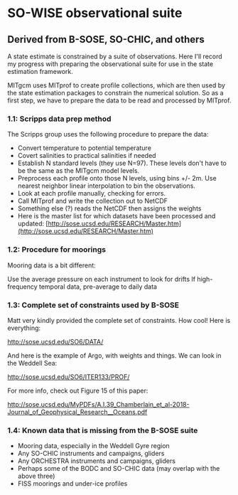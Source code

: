 # SO-WISE observational suite 
## Derived from B-SOSE, SO-CHIC, and others

A state estimate is constrained by a suite of observations. Here I'll record my progress with preparing the observational suite for use in the state estimation framework. 

MITgcm uses MITprof to create profile collections, which are then used by the state estimation packages to constrain the numerical solution. So as a first step, we have to prepare the data to be read and processed by MITprof.

### 1.1: Scripps data prep method
The Scripps group uses the following procedure to prepare the data:

- Convert temperature to potential temperature
- Covert salinities to practical salinities if needed
- Establish N standard levels (they use N=97). These levels don't have to be the same as the MITgcm model levels.
- Preprocess each profile onto those N levels, using bins +/- 2m. Use nearest neighbor linear interpolation to bin the observations.
- Look at each profile manually, checking for errors.
- Call MITprof and write the collection out to NetCDF
- Something else (?) reads the NetCDF then assigns the weights
- Here is the master list for which datasets have been processed and updated: [http://sose.ucsd.edu/RESEARCH/Master.htm](http://sose.ucsd.edu/RESEARCH/Master.htm)

### 1.2: Procedure for moorings
Mooring data is a bit different:

Use the average pressure on each instrument to look for drifts
If high-frequency temporal data, pre-average to daily data

### 1.3: Complete set of constraints used by B-SOSE
Matt very kindly provided the complete set of constraints. How cool! Here is everything:

http://sose.ucsd.edu/SO6/DATA/

And here is the example of Argo, with weights and things. We can look in the Weddell Sea:

http://sose.ucsd.edu/SO6/ITER133/PROF/

For more info, check out Figure 15 of this paper:

http://sose.ucsd.edu/MyPDFs/A.I.39_Chamberlain_et_al-2018-Journal_of_Geophysical_Research__Oceans.pdf

### 1.4: Known data that is missing from the B-SOSE suite

- Mooring data, especially in the Weddell Gyre region
- Any SO-CHIC instruments and campaigns, gliders
- Any ORCHESTRA instruments and campaigns, gliders
- Perhaps some of the BODC and SO-CHIC data (may overlap with the above three)
- FISS moorings and under-ice profiles
